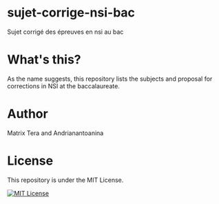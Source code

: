 # sujet-corrige-nsi-bac
Sujet corrigé des épreuves  en nsi au bac

# What's this?
As the name suggests, this repository lists the subjects and proposal for corrections in NSI at the baccalaureate.

# Author
Matrix Tera and Andrianantoanina

# License
This repository is under the MIT License.

[![MIT License](https://img.shields.io/badge/License-MIT-green.svg)](https://choosealicense.com/licenses/mit/)

